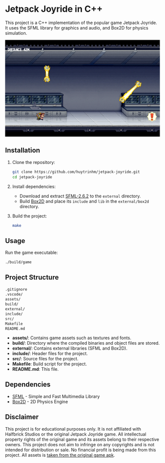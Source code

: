 # Jetpack Joyride in C++

This project is a C++ implementation of the popular game Jetpack Joyride. It uses the SFML library for graphics and audio, and Box2D for physics simulation.

![Jetpack Joyride](screenshot/gameplay.png)

## Installation

1. Clone the repository:

   ```sh
   git clone https://github.com/huytrinhm/jetpack-joyride.git
   cd jetpack-joyride
   ```

2. Install dependencies:

   - Download and extract [SFML-2.6.2](https://www.sfml-dev.org/download.php) to the `external` directory.
   - Build [Box2D](https://github.com/erincatto/box2d) and place its `include` and `lib` in the `external/box2d` directory.

3. Build the project:
   ```sh
   make
   ```

## Usage

Run the game executable:

```sh
./build/game
```

## Project Structure

```
.gitignore
.vscode/
assets/
build/
external/
include/
src/
Makefile
README.md
```

- **assets/**: Contains game assets such as textures and fonts.
- **build/**: Directory where the compiled binaries and object files are stored.
- **external/**: Contains external libraries (SFML and Box2D).
- **include/**: Header files for the project.
- **src/**: Source files for the project.
- **Makefile**: Build script for the project.
- **README.md**: This file.

## Dependencies

- [SFML](https://www.sfml-dev.org/) - Simple and Fast Multimedia Library
- [Box2D](https://github.com/erincatto/box2d) - 2D Physics Engine

## Disclaimer

This project is for educational purposes only. It is not affiliated with Halfbrick Studios or the original Jetpack Joyride game. All intellectual property rights of the original game and its assets belong to their respective owners. This project does not aim to infringe on any copyrights and is not intended for distribution or sale. No financial profit is being made from this project.
All assets is [taken from the original game apk](https://gist.github.com/huytrinhm/fe37a6fa01f97275d74245920c36d858).
